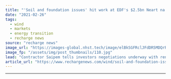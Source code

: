 ```yaml
---
title: "'Soil and foundation issues' hit work at EDF's $2.5bn Neart na Gaoithe wind farm off Scotland"
date: "2021-02-26"
tags: 
  - wind
  - markets
  - energy transition
  - recharge news
source: "recharge news"
image_url: "https://images-global.nhst.tech/image/elBkSGFRclJFdDR5MDQrR2VzbjJVZW5PNFpKUHc2TWNZMmpuYzdXYjdRcz0=/nhst/binary/43f84e4d42006938b585a35a492faaa4"
image_fp: "/assets/img/post_thumbnails/110.jpg"
lead: "Contractor Saipem tells investors negotiations underway with renewables developer over 'discrepancy'"
article_url: "https://www.rechargenews.com/wind/soil-and-foundation-issues-hit-work-at-edfs-2-5bn-neart-na-gaoithe-wind-farm-off-scotland/2-1-971003"
---
```


---
